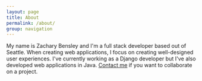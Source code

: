 ```yaml
---
layout: page
title: About
permalink: /about/
group: navigation
---
```


My name is Zachary Bensley and I'm a full stack developer based out of Seattle. 
When creating web applications, I focus on creating well-designed user 
experiences. I've currently working as a Django developer but I've also developed
web applications in Java. <a href="mailto:zabensley@gmail.com">Contact me</a> if
you want to collaborate on a project.
